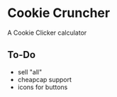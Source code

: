 # Cookie Cruncher
A Cookie Clicker calculator
## To-Do
- sell "all"
- cheapcap support
- icons for buttons